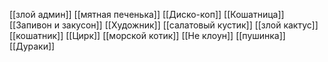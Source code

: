 [[злой админ]]
[[мятная печенька]]
[[Диско-коп]]
[[Кошатница]]
[[Запивон и закусон]]
[[Художник]]
[[салатовый кустик]]
[[злой кактус]]
[[кошатник]]
[[Цирк]]
[[морской котик]]
[[Не клоун]]
[[пушинка]]
[[Дураки]]